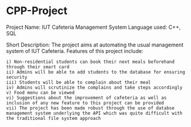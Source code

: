 # CPP-Project
Project Name: IUT Cafeteria Management System
Language used: C++, SQL

Short Description:
The project aims at automating the usual management system of IUT Cafeteria. Features of this project include:

    i) Non-residential students can book their next meals beforehand through their smart card
    ii) Admins will be able to add students to the database for ensuring security
    iii) Students will be able to complain about their meal
    iv) Admins will scrutinize the complains and take steps accordingly
    v) Food menu can be viewed
    vi) Suggestions about the improvement of cafeteria as well as inclusion of any new feature to this project can be provided
    vii) The project has been made robust through the use of databse management system underlying the API which was quite difficult with the traditional file system approach
